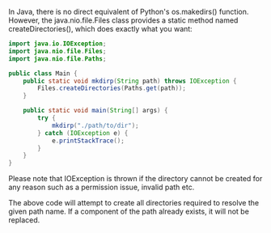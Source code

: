 In Java, there is no direct equivalent of Python's os.makedirs() function. However, the java.nio.file.Files class provides a static method named createDirectories(), which does exactly what you want:

```java
import java.io.IOException;
import java.nio.file.Files;
import java.nio.file.Paths;

public class Main {
    public static void mkdirp(String path) throws IOException {
        Files.createDirectories(Paths.get(path));
    }

    public static void main(String[] args) {
        try {
            mkdirp("./path/to/dir");
        } catch (IOException e) {
            e.printStackTrace();
        }
    }
}
```

Please note that IOException is thrown if the directory cannot be created for any reason such as a permission issue, invalid path etc. 

The above code will attempt to create all directories required to resolve the given path name. If a component of the path already exists, it will not be replaced.

